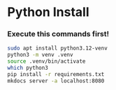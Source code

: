 # Python Install
### Execute this commands first!

```bash
sudo apt install python3.12-venv
python3 -m venv .venv
source .venv/bin/activate
which python3
pip install -r requirements.txt
mkdocs server -a localhost:8080
```

